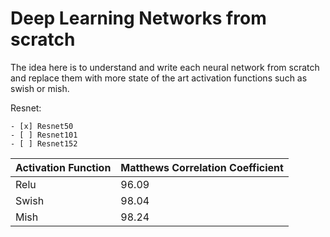 # Deep Learning Networks from scratch
The idea here is to understand and write each neural network from scratch and replace them with more state of the art activation functions such as swish or mish.

Resnet:

    - [x] Resnet50
    - [ ] Resnet101
    - [ ] Resnet152

| Activation Function | Matthews Correlation Coefficient |
|---------------------|----------------------------------|
| Relu                | 96.09                            |
| Swish               | 98.04                            |
| Mish                | 98.24                            | 